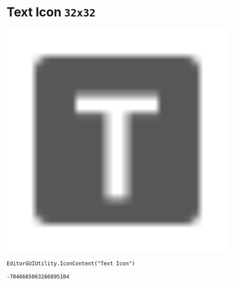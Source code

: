 # Text Icon `32x32`
<img src="/img/Text%20Icon.png" width=512 height=512>

``` CSharp
EditorGUIUtility.IconContent("Text Icon")
```
```
-7046665063266895104
```
